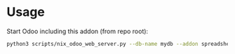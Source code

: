 # Usage

Start Odoo including this addon (from repo root):

```bash
python3 scripts/nix_odoo_web_server.py --db-name mydb --addon spreadsheet
```
